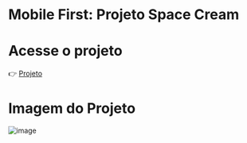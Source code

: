 # Mobile First: Projeto Space Cream

# Acesse o projeto
👉 [Projeto](https://jonasncsantos.github.io/Mobile-First-Space-Cream/)

# Imagem do Projeto
![image](https://user-images.githubusercontent.com/84877737/167523493-6bd5a507-6907-408e-a60a-ba56bcdb686c.png)
